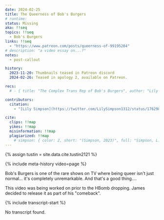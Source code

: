 ```yaml
---
date: 2024-02-25
title: The Queerness of Bob's Burgers
# runtime: 
status: Missing
aka: !!seq
topics: !!seq
  - Bob's Burgers
links: !!seq
  - "https://www.patreon.com/posts/queerness-of-99195284"
# description: "a video essay on...?"
notes:
  - post-callout

history:
  2023-11-20: Thumbnails teased in Patreon discord
  2024-02-26: Teased in apology 2, available on Patreon.

recs:
  # - { title: "The Complex Trans Rep of Bob's Burgers", author: "Lily Simpson", url: "https://www.youtube.com/watch?v=Dln1rylCGb4" }

contributors:
  citation:
    - "[Lily Simpson](https://twitter.com/LilySimpson1312/status/1762985100680241250)"

cite:
  clips: !!map
  yikes: !!map
  misinformation: !!map
  plagiarized: !!map
    # simpson: { color: 2, short: "(Simpson, 2023)", full: "Simpson, L. (2023, Jun 20). <em>The Complex Trans Rep of Bob's Burgers</em> [Video Essay]. YouTube.", url: "https://www.youtube.com/watch?v=Dln1rylCGb4" }
---
```

{% assign tustin = site.data.cite.tustin2121 %}

<compare>
{% include meta-history video=page %}
<credits class="desc">

Bob's Burgers is one of the rare shows on TV where being queer isn't just normal... it's completely unremarkable. And that's a good thing....

</credits>
<comment {% include commenter for=tustin %}>

This video was being worked on prior to the HBomb dropping. James decided to release it as part of his "comeback".

</comment>
</compare>

{% include transcript-start %}

No transcript found.
